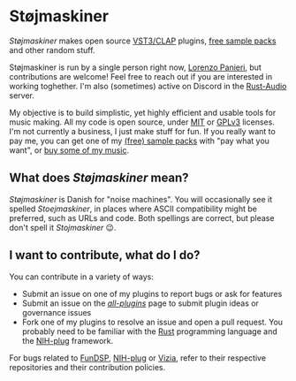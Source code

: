 # Støjmaskiner

*Støjmaskiner* makes open source [VST3/CLAP](../../../all-plugins) plugins, [free sample packs](https://stoej.gumroad.com) and other random stuff.

Støjmaskiner is run by a single person right now, [Lorenzo Panieri](https://github.com/PanieriLorenzo), but contributions are welcome! Feel free to reach out if you are interested in working toghether. I'm also (sometimes) active on Discord in the [Rust-Audio](https://rust.audio/) server.

My objective is to build simplistic, yet highly efficient and usable tools for music making. All my code is open source, under [MIT](https://opensource.org/license/mit/) or [GPLv3](https://opensource.org/license/gpl-3-0/) licenses. I'm not currently a business, I just make stuff for fun. If you really want to pay me, you can get one of my [(free) sample packs](https://stoej.gumroad.com) with "pay what you want", or [buy some of my music](https://xydamage.bandcamp.com/).

## What does *Støjmaskiner* mean?

*Støjmaskiner* is Danish for "noise machines". You will occasionally see it spelled *Stoejmaskiner*, in places where ASCII compatibility might be preferred, such as URLs and code. Both spellings are correct, but please don't spell it *Stojmaskiner* 😉.

## I want to contribute, what do I do?

You can contribute in a variety of ways:
- Submit an issue on one of my plugins to report bugs or ask for features
- Submit an issue on the [*all-plugins*](../../../all-plugins) page to submit plugin ideas or governance issues
- Fork one of my plugins to resolve an issue and open a pull request. You probably need to be familiar with the [Rust](https://rust-lang.org) programming language and the [NIH-plug](https://github.com/robbert-vdh/nih-plug) framework.

For bugs related to [FunDSP](https://github.com/SamiPerttu/fundsp), [NIH-plug](https://github.com/robbert-vdh/nih-plug) or [Vizia](https://github.com/vizia/vizia), refer to their respective repositories and their contribution policies.
